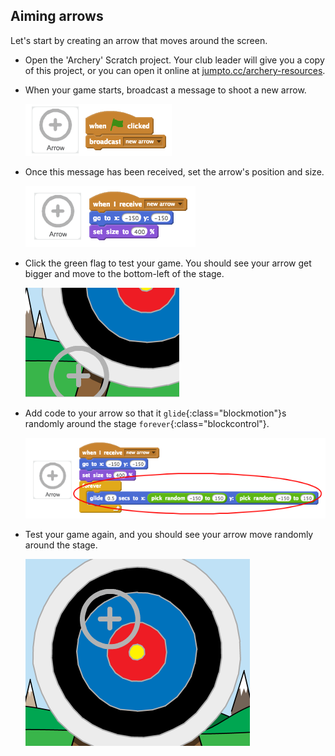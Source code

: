 ## Aiming arrows

Let's start by creating an arrow that moves around the screen.



+ Open the 'Archery' Scratch project. Your club leader will give you a copy of this project, or you can open it online at <a href="http://jumpto.cc/archery-resources" target="_blank">jumpto.cc/archery-resources</a>.

+ When your game starts, broadcast a message to shoot a new arrow.

	![screenshot](images/archery-flag-new.png)

+ Once this message has been received, set the arrow's position and size.

	![screenshot](images/archery-set-pos-size.png)

+ Click the green flag to test your game. You should see your arrow get bigger and move to the bottom-left of the stage.

	![screenshot](images/archery-start-test.png)

+ Add code to your arrow so that it `glide`{:class="blockmotion"}s randomly around the stage `forever`{:class="blockcontrol"}.

	![screenshot](images/archery-glide.png)

+ Test your game again, and you should see your arrow move randomly around the stage.

	![screenshot](images/archery-glide-test.png)



